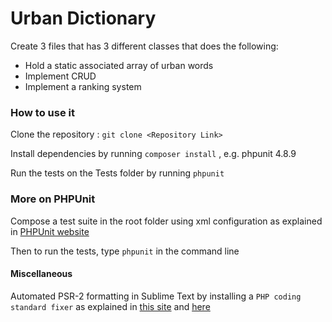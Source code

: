 # Urban Dictionary
Create 3 files that has 3 different classes that does the following:

  * Hold a static associated array of urban words
  * Implement CRUD
  * Implement a ranking system

### How to use it
Clone the repository : `git clone <Repository Link>`

Install dependencies by running `composer install` , e.g. phpunit 4.8.9

Run the tests on the Tests folder by running `phpunit`

### More on PHPUnit
Compose a test suite in the root folder using xml configuration as explained in [PHPUnit website](https://phpunit.de/manual/current/en/organizing-tests.html#organizing-tests.xml-configuration)

Then to run the tests, type `phpunit` in the command line

#### Miscellaneous
Automated PSR-2 formatting in Sublime Text by installing a `PHP coding standard fixer` as explained in [this site](https://gist.github.com/mikefrancis/63436f1cb94ec31ce31f) and [here](http://cs.sensiolabs.org/)
